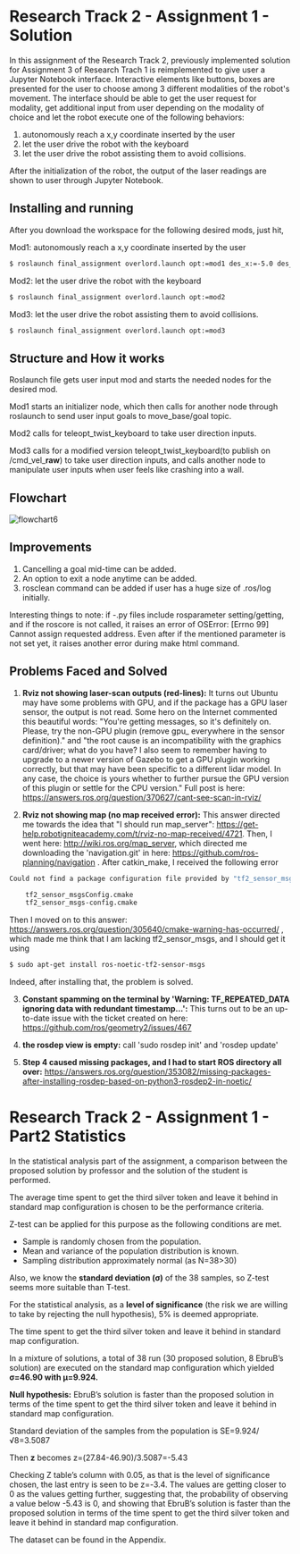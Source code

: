Research Track 2 - Assignment 1 - Solution
================================

In this assignment of the Research Track 2, previously implemented solution for Assignment 3 of Research Trach 1 is reimplemented to give user a Jupyter Notebook interface. Interactive elements like buttons, boxes are presented for the user to choose among 3 different modalities of the robot's movement. The interface should be able to get the user request for modality, get additional input from user depending on the modality of choice and let the robot execute one of the following behaviors:
1) autonomously reach a x,y coordinate inserted by the user
2) let the user drive the robot with the keyboard
3) let the user drive the robot assisting them to avoid collisions.

After the initialization of the robot, the output of the laser readings are shown to user through Jupyter Notebook.

Installing and running
----------------------

After you download the workspace for the following desired mods, just hit,

Mod1: autonomously reach a x,y coordinate inserted by the user
```bash
$ roslaunch final_assignment overlord.launch opt:=mod1 des_x:=-5.0 des_y:=5.0
```

Mod2: let the user drive the robot with the keyboard
```bash
$ roslaunch final_assignment overlord.launch opt:=mod2
```

Mod3: let the user drive the robot assisting them to avoid collisions.
```bash
$ roslaunch final_assignment overlord.launch opt:=mod3
```

Structure and How it works
---------
Roslaunch file gets user input mod and starts the needed nodes for the desired mod.

Mod1 starts an initializer node, which then calls for another node through roslaunch to send user input goals to move_base/goal topic.

Mod2 calls for teleopt_twist_keyboard to take user direction inputs.

Mod3 calls for a modified version teleopt_twist_keyboard(to publish on /cmd_vel_**raw**) to take user direction inputs, and calls another node to manipulate user inputs when user feels like crashing into a wall.

Flowchart
---------
![flowchart6](https://user-images.githubusercontent.com/71343894/154901294-0254529a-75bb-448d-a042-693fac1bd328.png)


Improvements
---------
1) Cancelling a goal mid-time can be added. 
3) An option to exit a node anytime can be added.
4) rosclean command can be added if user has a huge size of .ros/log initially.



Interesting things to note:
if -.py files include rosparameter setting/getting, and if the roscore is not called, it raises an error of OSError: [Errno 99] Cannot assign requested address.
Even after if the mentioned parameter is not set yet, it raises another error during make html command.


Problems Faced and Solved
---------
1) **Rviz not showing laser-scan outputs (red-lines):** It turns out Ubuntu may have some problems with GPU, and if the package has a GPU laser sensor, the output is not read. Some hero on the Internet commented this beautiful words: "You're getting messages, so it's definitely on. Please, try the non-GPU plugin (remove gpu_ everywhere in the sensor definition)." and "the root cause is an incompatibility with the graphics card/driver; what do you have? I also seem to remember having to upgrade to a newer version of Gazebo to get a GPU plugin working correctly, but that may have been specific to a different lidar model. In any case, the choice is yours whether to further pursue the GPU version of this plugin or settle for the CPU version."
Full post is here: https://answers.ros.org/question/370627/cant-see-scan-in-rviz/

2) **Rviz not showing map (no map received error):** This answer directed me towards the idea that "I should run map_server": https://get-help.robotigniteacademy.com/t/rviz-no-map-received/4721. Then, I went here: http://wiki.ros.org/map_server, which directed me downloading the 'navigation.git' in here: https://github.com/ros-planning/navigation . After catkin_make, I received the following error

```bash
Could not find a package configuration file provided by "tf2_sensor_msgs" with any of the following names:

    tf2_sensor_msgsConfig.cmake
    tf2_sensor_msgs-config.cmake
```

Then I moved on to this answer: https://answers.ros.org/question/305640/cmake-warning-has-occurred/ , which made me think that I am lacking tf2_sensor_msgs, and I should get it using

```bash
$ sudo apt-get install ros-noetic-tf2-sensor-msgs
```
Indeed, after installing that, the problem is solved.

3) **Constant spamming on the terminal by 'Warning: TF_REPEATED_DATA ignoring data with redundant timestamp...':** This turns out to be an up-to-date issue with the ticket created on here: https://github.com/ros/geometry2/issues/467

4) **the rosdep view is empty:** call 'sudo rosdep init' and 'rosdep update'
5) **Step 4 caused missing packages, and I had to start ROS directory all over:** https://answers.ros.org/question/353082/missing-packages-after-installing-rosdep-based-on-python3-rosdep2-in-noetic/


Research Track 2 - Assignment 1 - Part2 Statistics
==================================================

In the statistical analysis part of the assignment, a comparison between the proposed solution by professor and the solution of the student is performed.

The average time spent to get the third silver token and leave it behind in standard map configuration is chosen to be the performance criteria.

Z-test can be applied for this purpose as the following conditions are met.
* Sample is randomly chosen from the population.
* Mean and variance of the population distribution is known.
* Sampling distribution approximately normal (as N=38>30)
	
Also, we know the **standard deviation (σ)** of the 38 samples, so Z-test seems more suitable than T-test.

For the statistical analysis, as a **level of significance** (the risk we are willing to take by rejecting the null hypothesis), 5% is deemed appropriate.

The time spent to get the third silver token and leave it behind in standard map configuration.

In a mixture of solutions, a total of 38 run (30 proposed solution, 8 EbruB’s solution) are executed on the standard map configuration which yielded **σ=46.90  with μ=9.924.**

**Null hypothesis:** EbruB’s solution is faster than the proposed solution in terms of the time spent to get the third silver token and leave it behind in standard map configuration.

Standard deviation of the samples from the population is
SE=9.924/√8=3.5087

Then **z** becomes
z=(27.84-46.90)/3.5087=-5.43

Checking Z table’s column with 0.05, as that is the level of significance chosen, the last entry is seen to be z=-3.4. The values are getting closer to 0 as the values getting further, suggesting that, the probability of observing a value below -5.43 is 0, and showing that EbruB’s solution is faster than the proposed solution in terms of the time spent to get the third silver token and leave it behind in standard map configuration.

The dataset can be found in the Appendix.
